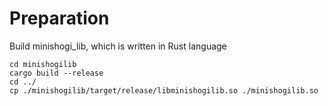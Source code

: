 # Preparation
Build minishogi_lib, which is written in Rust language
```
cd minishogilib
cargo build --release
cd ../
cp ./minishogilib/target/release/libminishogilib.so ./minishogilib.so
```

